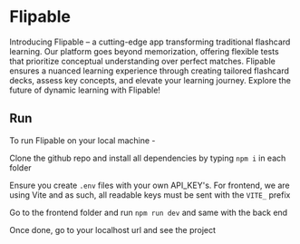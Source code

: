 # Flipable

Introducing Flipable – a cutting-edge app transforming traditional flashcard learning. Our platform goes beyond memorization, offering flexible tests that prioritize conceptual understanding over perfect matches. Flipable ensures a nuanced learning experience through creating tailored flashcard decks, assess key concepts, and elevate your learning journey. Explore the future of dynamic learning with Flipable!

## Run

To run Flipable on your local machine -

Clone the github repo and install all dependencies by typing  `npm i` in each folder

Ensure you create `.env` files with your own API_KEY's. For frontend, we are using Vite and as such, all readable keys must be sent with the `VITE_` prefix

Go to the frontend folder and run `npm run dev` and same with the back end

Once done, go to your localhost url and see the project
